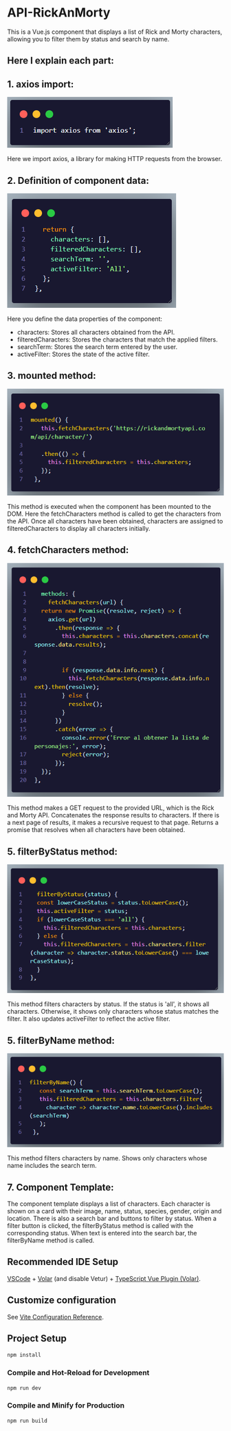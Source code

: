 # API-RickAnMorty

This is a Vue.js component that displays a list of Rick and Morty characters, allowing you to filter them by status and search by name.

## Here I explain each part:

## 1. axios import:
![Axios](./public/images/1.png)

Here we import axios, a library for making HTTP requests from the browser.

## 2. Definition of component data:
![Axios](./public/images/2.png)

Here you define the data properties of the component:

* characters: Stores all characters obtained from the API.
* filteredCharacters: Stores the characters that match the applied filters.
* searchTerm: Stores the search term entered by the user.
* activeFilter: Stores the state of the active filter.

## 3. mounted method:
![Axios](./public/images/3.png)

This method is executed when the component has been mounted to the DOM. Here the fetchCharacters method is called to get the characters from the API. Once all characters have been obtained, characters are assigned to filteredCharacters to display all characters initially.

## 4. fetchCharacters method:
![Axios](./public/images/4.png)

This method makes a GET request to the provided URL, which is the Rick and Morty API. Concatenates the response results to characters. If there is a next page of results, it makes a recursive request to that page. Returns a promise that resolves when all characters have been obtained.

## 5. filterByStatus method:
![Axios](./public/images/5.png)

This method filters characters by status. If the status is 'all', it shows all characters. Otherwise, it shows only characters whose status matches the filter. It also updates activeFilter to reflect the active filter.

## 5. filterByName method:
![Axios](./public/images/6.png)

This method filters characters by name. Shows only characters whose name includes the search term.


## 7. Component Template: 
The component template displays a list of characters. Each character is shown on a card with their image, name, status, species, gender, origin and location. There is also a search bar and buttons to filter by status. When a filter button is clicked, the filterByStatus method is called with the corresponding status. When text is entered into the search bar, the filterByName method is called.



## Recommended IDE Setup

[VSCode](https://code.visualstudio.com/) + [Volar](https://marketplace.visualstudio.com/items?itemName=Vue.volar) (and disable Vetur) + [TypeScript Vue Plugin (Volar)](https://marketplace.visualstudio.com/items?itemName=Vue.vscode-typescript-vue-plugin).

## Customize configuration

See [Vite Configuration Reference](https://vitejs.dev/config/).

## Project Setup

```sh
npm install
```

### Compile and Hot-Reload for Development

```sh
npm run dev
```

### Compile and Minify for Production

```sh
npm run build
```
